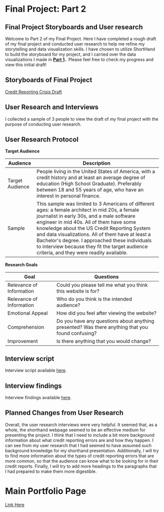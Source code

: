 # Final Project: Part 2

## Final Project Storyboards and User research

Welcome to Part 2 of my Final Project. Here I have completed a rough draft of my final project and conducted user research to help me refine my storytelling and data visualization skills. I have chosen to utilize ShortHand to build the storyboard for my project, and I carried over the data visualizations I made in **[Part 1](https://ngraves51.github.io/Portfolio/final-project/FinalProject_Part1_NickGraves.html).**.
Please feel free to check my progress and view this initial draft!

## Storyboards of Final Project
[Credit Reporting Crisis Draft](https://carnegiemellon.shorthandstories.com/credit-reporting-crisis-draft/index.html)


## User Research and Interviews
I collected a sample of 3 people to view the draft of my final project with the purpose of conducting user research. 

## User Research Protocol

**Target Audience**

Audience | Description
---------|------------
Target Audience | People living in the United States of America, with a credit history and at least an average degree of education (High School Graduate). Preferably between 18 and 55 years of age, who have an interest in personal finance. 
Sample | This sample was limited to 3 Americans of different ages: a female architect in mid 20s, a female journalist in early 30s, and a male software engineer in mid 40s. All of them have some knowledge about the US Credit Reporting System and data visualizations. All of them have at least a Bachelor's degree. I approached these individuals to interview because they fit the target audience criteria, and they were readily available. 


**Research Goals**

Goal | Questions
-----|----------
Relevance of Information | Could you please tell me what you think this website is for?
Relevance of Information | Who do you think is the intended audience?
Emotional Appeal | How did you feel after viewing the website?
Comprehension | Do you have any questions about anything presented? Was there anything that you found confusing?
Improvement | Is there anything that you would change?


## Interview script
Interview script available [here](https://ngraves51.github.io/Portfolio/final-project/InterviewScript.html).


## Interview findings
Interview findings available [here](https://ngraves51.github.io/Portfolio/final-project/InterviewFindings.html).


## Planned Changes from User Research
Overall, the user research interviews were very helpful. It seemed that, as a whole, the shorthand webpage seemed to be an effective medium for presenting the project. I think that I need to include a bit more background information about what credit reporting errors are and how they happen. I can see from my user research that I had seemed to have assumed such background knowledge for my shorthand presentation. Additionally, I will try to find more information about the types of credit reporting errors that are more common, so that the audience can know what to be looking for in their credit reports. Finally, I will try to add more headings to the paragraphs that I had prepared to make them more digestible.



# Main Portfolio Page
[Link Here](https://ngraves51.github.io/Portfolio/)

